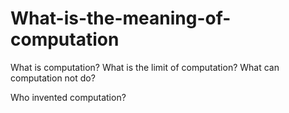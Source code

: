 # What-is-the-meaning-of-computation

What is computation?
What is the limit of computation?
What can computation not do?

Who invented computation?
